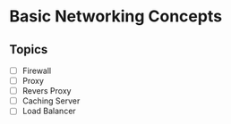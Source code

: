 # Basic Networking Concepts

## Topics

- [ ] Firewall
- [ ] Proxy
- [ ] Revers Proxy
- [ ] Caching Server
- [ ] Load Balancer